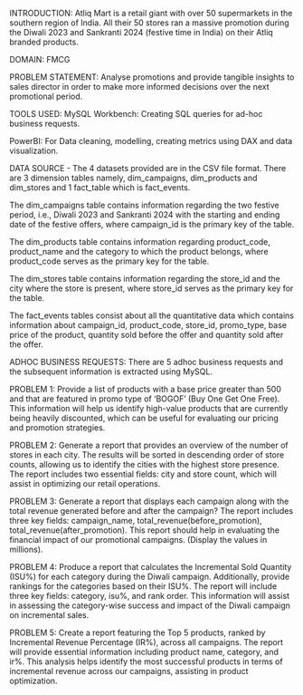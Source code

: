 INTRODUCTION:
Atliq Mart is a retail giant with over 50 supermarkets in the southern region of India. All their 50 stores ran a massive promotion during the Diwali 2023 and Sankranti 2024 (festive time in India) on their Atliq branded products.

DOMAIN: FMCG

PROBLEM STATEMENT:
Analyse promotions and provide tangible insights to sales director in order to make more informed decisions over the next promotional period.

TOOLS USED:
MySQL Workbench: Creating SQL queries for ad-hoc business requests.

PowerBI: For Data cleaning, modelling, creating metrics using DAX and data visualization.

DATA SOURCE -
The 4 datasets provided are in the CSV file format.
There are 3 dimension tables namely, dim_campaigns, dim_products and dim_stores and 1 fact_table which is fact_events.

The dim_campaigns table contains information regarding the two festive period, i.e., Diwali 2023 and Sankranti 2024 with the starting and ending date of the festive offers, where campaign_id is the primary key of the table.

The dim_products table contains information regarding product_code, product_name and the category to which the product belongs, where product_code serves as the primary key for the table.

The dim_stores table contains information regarding the store_id and the city where the store is present, where store_id serves as the primary key for the table.

The fact_events tables consist about all the quantitative data which contains information about campaign_id, product_code, store_id, promo_type, base price of the product, quantity sold before the offer and quantity sold after the offer.


ADHOC BUSINESS REQUESTS:
There are 5 adhoc business requests and the subsequent information is extracted using MySQL.

PROBLEM 1: Provide a list of products with a base price greater than 500 and that are featured in promo type of ‘BOGOF’ (Buy One Get One Free). This information will help us identify high-value products that are currently being heavily discounted, which can be useful for evaluating our pricing and promotion strategies.

PROBLEM 2: Generate a report that provides an overview of the number of stores in each city. The results will be sorted in descending order of store counts, allowing us to identify the cities with the highest store presence. The report includes two essential fields: city and store count, which will assist in optimizing our retail operations.

PROBLEM 3: Generate a report that displays each campaign along with the total revenue generated before and after the campaign? The report includes three key fields: campaign_name, totaI_revenue(before_promotion), totaI_revenue(after_promotion). This report should help in evaluating the financial impact of our promotional campaigns. (Display the values in millions).

PROBLEM 4: Produce a report that calculates the Incremental Sold Quantity (ISU%) for each category during the Diwali campaign. Additionally, provide rankings for the categories based on their ISU%. The report will include three key fields: category, isu%, and rank order. This information will assist in assessing the category-wise success and impact of the Diwali campaign on incremental sales.

PROBLEM 5: Create a report featuring the Top 5 products, ranked by Incremental Revenue Percentage (IR%), across all campaigns. The report will provide essential information including product name, category, and ir%. This analysis helps identify the most successful products in terms of incremental revenue across our campaigns, assisting in product optimization.
